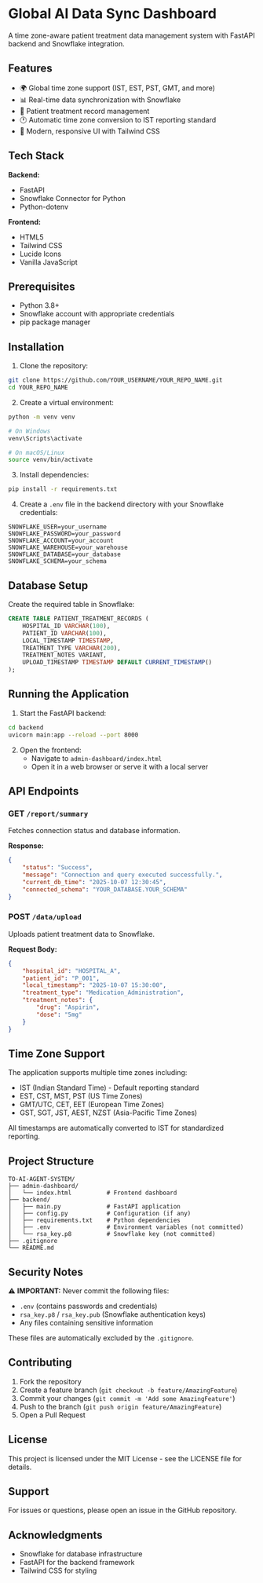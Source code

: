 # Global AI Data Sync Dashboard

A time zone-aware patient treatment data management system with FastAPI backend and Snowflake integration.

## Features

- 🌍 Global time zone support (IST, EST, PST, GMT, and more)
- 📊 Real-time data synchronization with Snowflake
- 🏥 Patient treatment record management
- 🕐 Automatic time zone conversion to IST reporting standard
- 🎨 Modern, responsive UI with Tailwind CSS

## Tech Stack

**Backend:**
- FastAPI
- Snowflake Connector for Python
- Python-dotenv

**Frontend:**
- HTML5
- Tailwind CSS
- Lucide Icons
- Vanilla JavaScript

## Prerequisites

- Python 3.8+
- Snowflake account with appropriate credentials
- pip package manager

## Installation

1. Clone the repository:
```bash
git clone https://github.com/YOUR_USERNAME/YOUR_REPO_NAME.git
cd YOUR_REPO_NAME
```

2. Create a virtual environment:
```bash
python -m venv venv

# On Windows
venv\Scripts\activate

# On macOS/Linux
source venv/bin/activate
```

3. Install dependencies:
```bash
pip install -r requirements.txt
```

4. Create a `.env` file in the backend directory with your Snowflake credentials:
```env
SNOWFLAKE_USER=your_username
SNOWFLAKE_PASSWORD=your_password
SNOWFLAKE_ACCOUNT=your_account
SNOWFLAKE_WAREHOUSE=your_warehouse
SNOWFLAKE_DATABASE=your_database
SNOWFLAKE_SCHEMA=your_schema
```

## Database Setup

Create the required table in Snowflake:

```sql
CREATE TABLE PATIENT_TREATMENT_RECORDS (
    HOSPITAL_ID VARCHAR(100),
    PATIENT_ID VARCHAR(100),
    LOCAL_TIMESTAMP TIMESTAMP,
    TREATMENT_TYPE VARCHAR(200),
    TREATMENT_NOTES VARIANT,
    UPLOAD_TIMESTAMP TIMESTAMP DEFAULT CURRENT_TIMESTAMP()
);
```

## Running the Application

1. Start the FastAPI backend:
```bash
cd backend
uvicorn main:app --reload --port 8000
```

2. Open the frontend:
   - Navigate to `admin-dashboard/index.html`
   - Open it in a web browser or serve it with a local server

## API Endpoints

### GET `/report/summary`
Fetches connection status and database information.

**Response:**
```json
{
    "status": "Success",
    "message": "Connection and query executed successfully.",
    "current_db_time": "2025-10-07 12:30:45",
    "connected_schema": "YOUR_DATABASE.YOUR_SCHEMA"
}
```

### POST `/data/upload`
Uploads patient treatment data to Snowflake.

**Request Body:**
```json
{
    "hospital_id": "HOSPITAL_A",
    "patient_id": "P_001",
    "local_timestamp": "2025-10-07 15:30:00",
    "treatment_type": "Medication_Administration",
    "treatment_notes": {
        "drug": "Aspirin",
        "dose": "5mg"
    }
}
```

## Time Zone Support

The application supports multiple time zones including:
- IST (Indian Standard Time) - Default reporting standard
- EST, CST, MST, PST (US Time Zones)
- GMT/UTC, CET, EET (European Time Zones)
- GST, SGT, JST, AEST, NZST (Asia-Pacific Time Zones)

All timestamps are automatically converted to IST for standardized reporting.

## Project Structure

```
TO-AI-AGENT-SYSTEM/
├── admin-dashboard/
│   └── index.html          # Frontend dashboard
├── backend/
│   ├── main.py             # FastAPI application
│   ├── config.py           # Configuration (if any)
│   ├── requirements.txt    # Python dependencies
│   ├── .env                # Environment variables (not committed)
│   └── rsa_key.p8          # Snowflake key (not committed)
├── .gitignore
└── README.md
```

## Security Notes

⚠️ **IMPORTANT:** Never commit the following files:
- `.env` (contains passwords and credentials)
- `rsa_key.p8` / `rsa_key.pub` (Snowflake authentication keys)
- Any files containing sensitive information

These files are automatically excluded by the `.gitignore`.

## Contributing

1. Fork the repository
2. Create a feature branch (`git checkout -b feature/AmazingFeature`)
3. Commit your changes (`git commit -m 'Add some AmazingFeature'`)
4. Push to the branch (`git push origin feature/AmazingFeature`)
5. Open a Pull Request

## License

This project is licensed under the MIT License - see the LICENSE file for details.

## Support

For issues or questions, please open an issue in the GitHub repository.

## Acknowledgments

- Snowflake for database infrastructure
- FastAPI for the backend framework
- Tailwind CSS for styling